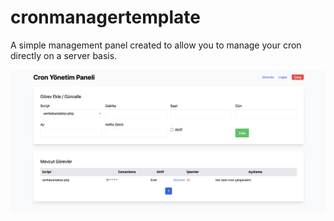# cronmanagertemplate
A simple management panel created to allow you to manage your cron directly on a server basis.

![Theme Design](images/aktar.png)
